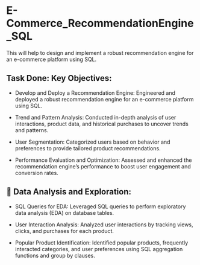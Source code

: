 # E-Commerce_RecommendationEngine_SQL
This will help to design and implement a robust recommendation engine for an e-commerce platform using SQL.



## Task Done: Key Objectives:

- Develop and Deploy a Recommendation Engine: Engineered and deployed a robust recommendation engine for an e-commerce platform using SQL.

- Trend and Pattern Analysis: Conducted in-depth analysis of user interactions, product data, and historical purchases to uncover trends and patterns.

- User Segmentation: Categorized users based on behavior and preferences to provide tailored product recommendations.

- Performance Evaluation and Optimization: Assessed and enhanced the recommendation engine’s performance to boost user engagement and conversion rates.


## 🚀 Data Analysis and Exploration:

- SQL Queries for EDA: Leveraged SQL queries to perform exploratory data analysis (EDA) on database tables.

- User Interaction Analysis: Analyzed user interactions by tracking views, clicks, and purchases for each product.

- Popular Product Identification: Identified popular products, frequently interacted categories, and user preferences using SQL aggregation functions and group by clauses.
